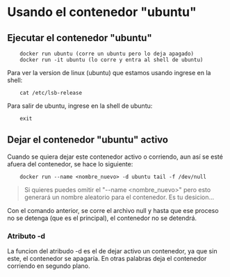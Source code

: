 # Usando el contenedor "ubuntu"

## Ejecutar el contenedor "ubuntu"

        docker run ubuntu (corre un ubuntu pero lo deja apagado)
        docker run -it ubuntu (lo corre y entra al shell de ubuntu)

Para ver la version de linux (ubuntu) que estamos usando ingrese en la shell:

        cat /etc/lsb-release

Para salir de ubuntu, ingrese en la shell de ubuntu:

        exit

## Dejar el contenedor "ubuntu" activo

Cuando se quiera dejar este contenedor activo o corriendo, aun así se  esté afuera del contenedor, se hace lo siguiente:

        docker run --name <nombre_nuevo> -d ubuntu tail -f /dev/null

>Si quieres puedes omitir el "--name <nombre_nuevo>"   pero esto generará un nombre aleatorio para el contenedor. Es tu desicion...

Con el comando anterior, se corre el archivo null y hasta que ese proceso no se detenga (que es el principal), el contenedor no se detendrá.

### Atributo -d

La funcion del atribudo -d es el de dejar activo un contenedor, ya que sin este, el contenedor se apagaría. En otras palabras deja el contenedor corriendo en segundo plano.